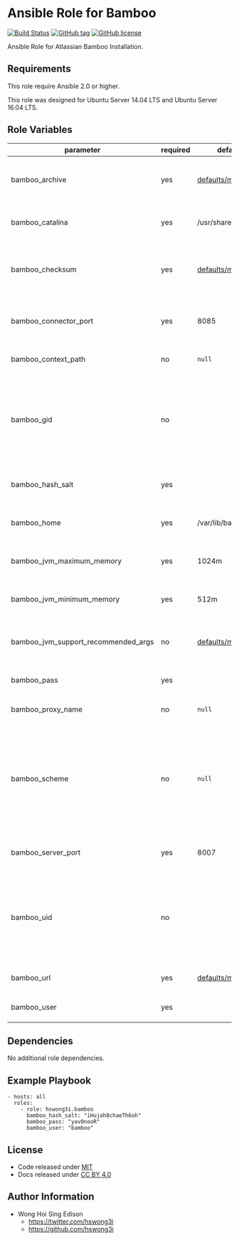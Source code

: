 Ansible Role for Bamboo
=======================

[![Build Status](https://travis-ci.org/pantarei/ansible-role-bamboo.svg?branch=master)](https://travis-ci.org/pantarei/ansible-role-bamboo)
[![GitHub tag](https://img.shields.io/github/tag/pantarei/ansible-role-bamboo.svg)](https://github.com/pantarei/ansible-role-bamboo)
[![GitHub license](https://img.shields.io/github/license/pantarei/ansible-role-bamboo.svg)](https://github.com/pantarei/ansible-role-bamboo/blob/master/LICENSE)

Ansible Role for Atlassian Bamboo Installation.

Requirements
------------

This role require Ansible 2.0 or higher.

This role was designed for Ubuntu Server 14.04 LTS and Ubuntu Server 16.04 LTS.

Role Variables
--------------

<table>
<colgroup>
<col width="20%" />
<col width="20%" />
<col width="20%" />
<col width="20%" />
<col width="20%" />
</colgroup>
<thead>
<tr class="header">
<th>parameter</th>
<th>required</th>
<th>default</th>
<th>choices</th>
<th>comments</th>
</tr>
</thead>
<tbody>
<tr class="odd">
<td>bamboo_archive</td>
<td>yes</td>
<td><a href="https://github.com/pantarei/ansible-role-bamboo/blob/master/defaults/main.yml">defaults/main.yml</a></td>
<td></td>
<td>Download archive filename for cache during (re)install.</td>
</tr>
<tr class="even">
<td>bamboo_catalina</td>
<td>yes</td>
<td>/usr/share/bamboo</td>
<td></td>
<td>Location for the Bamboo installation directory.</td>
</tr>
<tr class="odd">
<td>bamboo_checksum</td>
<td>yes</td>
<td><a href="https://github.com/pantarei/ansible-role-bamboo/blob/master/defaults/main.yml">defaults/main.yml</a></td>
<td></td>
<td>Download archive sha256 checksum for cache during (re)install.</td>
</tr>
<tr class="even">
<td>bamboo_connector_port</td>
<td>yes</td>
<td>8085</td>
<td></td>
<td>Bamboo Apache Tomcat connector port.</td>
</tr>
<tr class="odd">
<td>bamboo_context_path</td>
<td>no</td>
<td><code>null</code></td>
<td></td>
<td>Pass value as <code>path</code> to <a href="https://github.com/pantarei/ansible-role-bamboo/blob/master/templates/usr/share/bamboo/conf/server.xml.j2">template</a>.</td>
</tr>
<tr class="even">
<td>bamboo_gid</td>
<td>no</td>
<td></td>
<td></td>
<td>Specifying the GID for shared storage. NOTE: This value should only be set once before deploying and then never changed.</td>
</tr>
<tr class="odd">
<td>bamboo_hash_salt</td>
<td>yes</td>
<td></td>
<td></td>
<td>Specific password hash salt for sha512.</td>
</tr>
<tr class="even">
<td>bamboo_home</td>
<td>yes</td>
<td>/var/lib/bamboo</td>
<td></td>
<td>Location for the Bamboo home directory.</td>
</tr>
<tr class="odd">
<td>bamboo_jvm_maximum_memory</td>
<td>yes</td>
<td>1024m</td>
<td></td>
<td>Bamboo JVM maximum memory usage.</td>
</tr>
<tr class="even">
<td>bamboo_jvm_minimum_memory</td>
<td>yes</td>
<td>512m</td>
<td></td>
<td>Bamboo JVM minimum memory usage.</td>
</tr>
<tr class="odd">
<td>bamboo_jvm_support_recommended_args</td>
<td>no</td>
<td><a href="https://github.com/pantarei/ansible-role-bamboo/blob/master/defaults/main.yml">defaults/main.yml</a></td>
<td></td>
<td>Atlassian Support recommended JVM arguments.</td>
</tr>
<tr class="even">
<td>bamboo_pass</td>
<td>yes</td>
<td></td>
<td></td>
<td>Password for Bamboo system user.</td>
</tr>
<tr class="odd">
<td>bamboo_proxy_name</td>
<td>no</td>
<td><code>null</code></td>
<td></td>
<td>Pass value as <code>proxyName</code> to <a href="https://github.com/pantarei/ansible-role-bamboo/blob/master/templates/usr/share/bamboo/conf/server.xml.j2">template</a>.</td>
</tr>
<tr class="even">
<td>bamboo_scheme</td>
<td>no</td>
<td><code>null</code></td>
<td><ul>
<li><code>null</code></li>
<li>http</li>
<li>https</li>
</ul></td>
<td>Install Bamboo in standalone mode if <code>null</code>, or integrating with Apache using HTTP if <code>http</code>, or integrating with Apache using HTTPS if <code>https</code>.</td>
</tr>
<tr class="odd">
<td>bamboo_server_port</td>
<td>yes</td>
<td>8007</td>
<td></td>
<td>Bamboo Apache Tomcat server port.</td>
</tr>
<tr class="even">
<td>bamboo_uid</td>
<td>no</td>
<td></td>
<td></td>
<td>Specifying the UID for shared storage. NOTE: This value should only be set once before deploying and then never changed.</td>
</tr>
<tr class="odd">
<td>bamboo_url</td>
<td>yes</td>
<td><a href="https://github.com/pantarei/ansible-role-bamboo/blob/master/defaults/main.yml">defaults/main.yml</a></td>
<td></td>
<td>URL for download archive.</td>
</tr>
<tr class="even">
<td>bamboo_user</td>
<td>yes</td>
<td></td>
<td></td>
<td>Username for Bamboo system user.</td>
</tr>
</tbody>
</table>

Dependencies
------------

No additional role dependencies.

Example Playbook
----------------

    - hosts: all
      roles:
        - role: hswong3i.bamboo
          bamboo_hash_salt: "iHujah8chaeTh6oh"
          bamboo_pass: "yav0nooR"
          bamboo_user: "bamboo"

License
-------

-   Code released under [MIT](https://github.com/pantarei/ansible-role-bamboo/blob/master/LICENSE)
-   Docs released under [CC BY 4.0](http://creativecommons.org/licenses/by/4.0/)

Author Information
------------------

-   Wong Hoi Sing Edison
    -   <a href="https://twitter.com/hswong3i" class="uri" class="uri">https://twitter.com/hswong3i</a>
    -   <a href="https://github.com/hswong3i" class="uri" class="uri">https://github.com/hswong3i</a>

